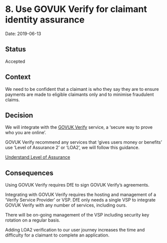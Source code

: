 # 8. Use GOVUK Verify for claimant identity assurance

Date: 2019-06-13

## Status

Accepted

## Context

We need to be confident that a claimant is who they say they are to ensure
payments are made to eligible claimants only and to minimise fraudulent claims.

## Decision

We will integrate with the [GOVUK Verify](https://www.verify.service.gov.uk/)
service, a ‘secure way to prove who you are online’.

GOVUK Verify recommend any services that ‘gives users money or benefits’ use
‘Level of Assurance 2’ or ‘LOA2’, we will follow this guidance.

[Understand Level of Assurance](https://www.verify.service.gov.uk/understand-levels-of-assurance/)

## Consequences

Using GOVUK Verify requires DfE to sign GOVUK Verify’s agreements.

Integrating with GOVUK Verify requires the hosting and management of a ‘Verify
Service Provider’ or VSP. DfE only needs a single VSP to integrate GOVUK Verify
with any number of services, including ours.

There will be on-going management of the VSP including security key rotation on
a regular basis.

Adding LOA2 verification to our user journey increases the time and difficulty
for a claimant to complete an application.
